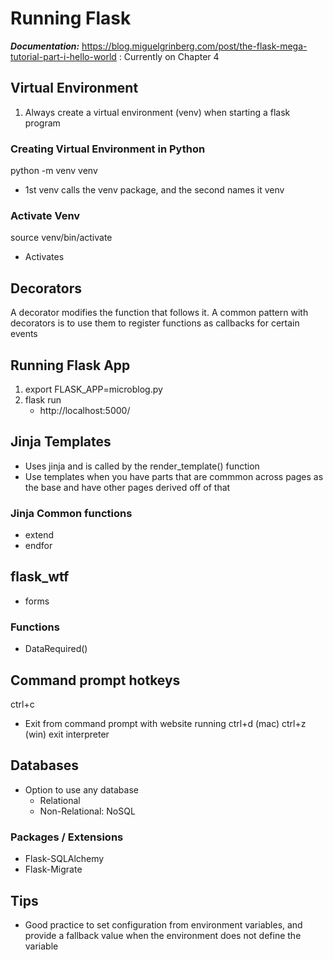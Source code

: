 # Running Flask
***Documentation:*** https://blog.miguelgrinberg.com/post/the-flask-mega-tutorial-part-i-hello-world : Currently on Chapter 4

## Virtual Environment
1. Always create a virtual environment (venv) when starting a flask program

### Creating Virtual Environment in Python
python -m venv venv
- 1st venv calls the venv package, and the second names it venv

### Activate Venv
source venv/bin/activate
- Activates

## Decorators
A decorator modifies the function that follows it. A common pattern with decorators is to use them to register functions as callbacks for certain events

## Running Flask App
1. export FLASK_APP=microblog.py
2. flask run 
	- http://localhost:5000/ 

## Jinja Templates
- Uses jinja and is called by the render_template() function
- Use templates when you have parts that are commmon across pages as the base and have other pages derived off of that

### Jinja Common functions
- extend
- endfor

## flask_wtf
- forms

### Functions
- DataRequired()

## Command prompt hotkeys
ctrl+c
- Exit from command prompt with website running
ctrl+d (mac) ctrl+z (win)
exit interpreter 


## Databases
- Option to use any database
	* Relational
	* Non-Relational: NoSQL

### Packages / Extensions
- Flask-SQLAlchemy
- Flask-Migrate

## Tips
- Good practice to set configuration from environment variables, and provide a fallback value when the environment does not define the variable
